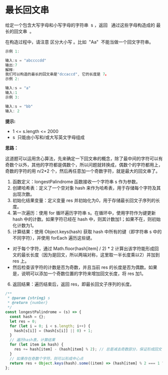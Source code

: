 # 最长回文串

给定一个包含大写字母和小写字母的字符串  s ，返回   通过这些字母构造成的 最长的回文串  。

在构造过程中，请注意 区分大小写 。比如  "Aa"  不能当做一个回文字符串。

```js
示例 1:

输入:s = "abccccdd"
输出:7
解释:
我们可以构造的最长的回文串是"dccaccd", 它的长度是 7。
示例 2:

输入:s = "a"
输入:1
示例 3:

输入:s = "bb"
输入: 2
```

**提示:**

- 1 <= s.length <= 2000
- s  只能由小写和/或大写英文字母组成

**思路：**

这道题可以运用贪心算法，先来确定一下回文串的概念，除了最中间的字符可以有奇数个以外，其他的字符都是偶数个，所以问题就转换成，偶数个的字符都用上，奇数的字符的用 n/2\*2 个，然后再任意加一个奇数字符，就是最大的回文串了。

1. 函数定义：longestPalindrome 函数接收一个字符串 s 作为参数。
2. 创建哈希表：定义了一个空对象 hash 来作为哈希表，用于存储每个字符及其出现次数。
3. 初始化结果变量：定义变量 res 并初始化为0，用于存储最长回文子序列的长度。
4. 第一次遍历：使用 for 循环遍历字符串 s。在循环中，使用字符作为键更新 hash 中的计数。如果字符已经在 hash 中，则其计数加1；如果不在，则初始化计数为1。
5. 计算结果：使用 Object.keys(hash) 获取 hash 中所有的键（即字符串 s 中的不同字符），并使用 forEach 遍历这些键。
  - 对于每个字符，通过 Math.floor(hash[item] / 2) * 2 计算出该字符能形成回文的最长长度（因为是回文，所以两端对称，这里取一半长度乘以2）并加到 res 上。
  - 然后检查该字符的计数是否为奇数，并且当前 res 的长度是否为偶数。如果是，说明可以添加一个奇数位置的字符来增加回文长度，将 res 加1。
6. 返回结果：遍历结束后，返回 res，即最长回文子序列的长度。

```js
/**
 * @param {string} s
 * @return {number}
 */
const longestPalindrome = (s) => {
  const hash = {};
  let res = 0;
  for (let i = 0; i < s.length; i++) {
    hash[s[i]] = (hash[s[i]] || 0) + 1;
  }
  // 遍历hash表，计算结果
  for (let item in hash) {
    res += hash[item] - (hash[item] % 2); // 总是减去奇数部分，保证形成回文
  }
  // 如果存在奇数个字符，则可以形成中心点
  return res + Object.keys(hash).some((item) => (hash[item] % 2 === 1 ? 1 : 0));
};
```

